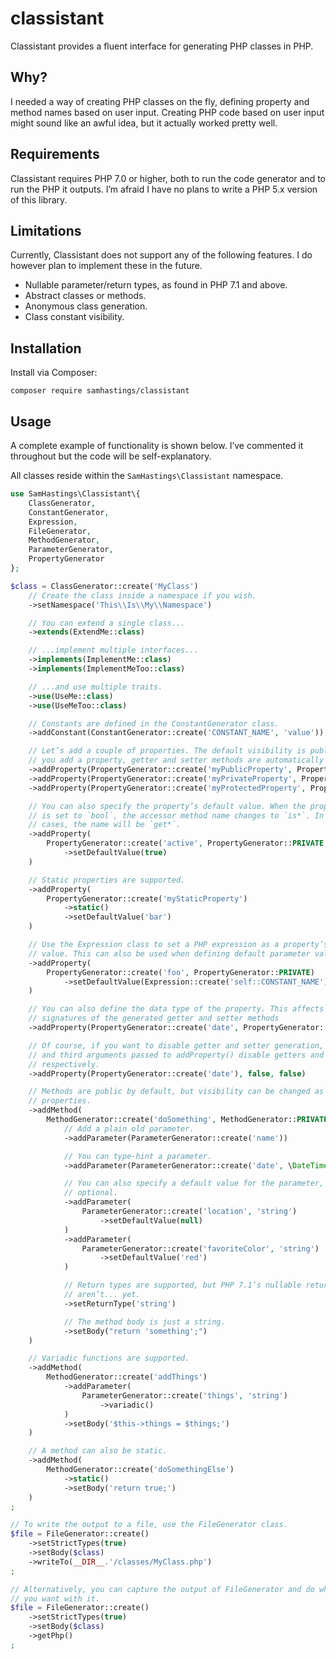 # classistant

Classistant provides a fluent interface for generating PHP classes in PHP.

## Why?

I needed a way of creating PHP classes on the fly, defining property and method names based on user input. Creating PHP code based on user input might sound like an awful idea, but it actually worked pretty well.

## Requirements

Classistant requires PHP 7.0 or higher, both to run the code generator and to run the PHP it outputs. I’m afraid I have no plans to write a PHP 5.x version of this library.

## Limitations

Currently, Classistant does not support any of the following features. I do however plan to implement these in the future.

- Nullable parameter/return types, as found in PHP 7.1 and above.
- Abstract classes or methods.
- Anonymous class generation.
- Class constant visibility.

## Installation

Install via Composer:

```
composer require samhastings/classistant
```

## Usage

A complete example of functionality is shown below. I’ve commented it throughout but the code will be self-explanatory.

All classes reside within the `SamHastings\Classistant` namespace.

```php
use SamHastings\Classistant\{
    ClassGenerator,
    ConstantGenerator,
    Expression,
    FileGenerator,
    MethodGenerator,
    ParameterGenerator,
    PropertyGenerator
};

$class = ClassGenerator::create('MyClass')
    // Create the class inside a namespace if you wish.
    ->setNamespace('This\\Is\\My\\Namespace')

    // You can extend a single class...
    ->extends(ExtendMe::class)

    // ...implement multiple interfaces...
    ->implements(ImplementMe::class)
    ->implements(ImplementMeToo::class)

    // ...and use multiple traits.
    ->use(UseMe::class)
    ->use(UseMeToo::class)

    // Constants are defined in the ConstantGenerator class.
    ->addConstant(ConstantGenerator::create('CONSTANT_NAME', 'value'))

    // Let’s add a couple of properties. The default visibility is public. When
    // you add a property, getter and setter methods are automatically generated.
    ->addProperty(PropertyGenerator::create('myPublicProperty', PropertyGenerator::PUBLIC))
    ->addProperty(PropertyGenerator::create('myPrivateProperty', PropertyGenerator::PRIVATE))
    ->addProperty(PropertyGenerator::create('myProtectedProperty', PropertyGenerator::PROTECTED))

    // You can also specify the property’s default value. When the property’s type
    // is set to `bool`, the accessor method name changes to `is*`. In all other
    // cases, the name will be `get*`.
    ->addProperty(
        PropertyGenerator::create('active', PropertyGenerator::PRIVATE, 'bool')
            ->setDefaultValue(true)
    )

    // Static properties are supported.
    ->addProperty(
        PropertyGenerator::create('myStaticProperty')
            ->static()
            ->setDefaultValue('bar')
    )

    // Use the Expression class to set a PHP expression as a property’s default
    // value. This can also be used when defining default parameter values.
    ->addProperty(
        PropertyGenerator::create('foo', PropertyGenerator::PRIVATE)
            ->setDefaultValue(Expression::create('self::CONSTANT_NAME'))
    )

    // You can also define the data type of the property. This affects the method
    // signatures of the generated getter and setter methods
    ->addProperty(PropertyGenerator::create('date', PropertyGenerator::PRIVATE, \DateTime::class))

    // Of course, if you want to disable getter and setter generation, the second
    // and third arguments passed to addProperty() disable getters and setters,
    // respectively.
    ->addProperty(PropertyGenerator::create('date'), false, false)

    // Methods are public by default, but visibility can be changed as with
    // properties.
    ->addMethod(
        MethodGenerator::create('doSomething', MethodGenerator::PRIVATE)
            // Add a plain old parameter.
            ->addParameter(ParameterGenerator::create('name'))

            // You can type-hint a parameter.
            ->addParameter(ParameterGenerator::create('date', \DateTime::class))

            // You can also specify a default value for the parameter, making it
            // optional.
            ->addParameter(
                ParameterGenerator::create('location', 'string')
                    ->setDefaultValue(null)
            )
            ->addParameter(
                ParameterGenerator::create('favoriteColor', 'string')
                    ->setDefaultValue('red')
            )

            // Return types are supported, but PHP 7.1’s nullable return types
            // aren’t... yet.
            ->setReturnType('string')

            // The method body is just a string.
            ->setBody("return 'something';")
    )

    // Variadic functions are supported.
    ->addMethod(
        MethodGenerator::create('addThings')
            ->addParameter(
                ParameterGenerator::create('things', 'string')
                    ->variadic()
            )
            ->setBody('$this->things = $things;')
    )

    // A method can also be static.
    ->addMethod(
        MethodGenerator::create('doSomethingElse')
            ->static()
            ->setBody('return true;')
    )
;

// To write the output to a file, use the FileGenerator class.
$file = FileGenerator::create()
    ->setStrictTypes(true)
    ->setBody($class)
    ->writeTo(__DIR__.'/classes/MyClass.php')
;

// Alternatively, you can capture the output of FileGenerator and do whatever
// you want with it.
$file = FileGenerator::create()
    ->setStrictTypes(true)
    ->setBody($class)
    ->getPhp()
;
```
